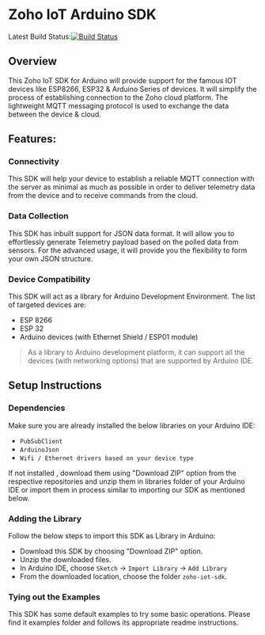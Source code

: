 # Zoho IoT Arduino SDK
Latest Build Status:[![Build Status](http://wn-c7-am-16:8080/buildStatus/icon?job=ardunio-sdk-commits)](http://wn-c7-am-16:8080/job/ardunio-sdk-commits/)

## Overview

This Zoho IoT SDK for Arduino will provide support for the famous IOT devices like ESP8266, ESP32 & Arduino Series of devices. It will simplify the process of establishing connection to the Zoho cloud platform. The lightweight MQTT messaging protocol is used to exchange the data between the device & cloud.

## Features:

### Connectivity

This SDK will help your device to establish a reliable MQTT connection with the server as minimal as much as possible in order to deliver telemetry data from the device and to receive commands from the cloud.

### Data Collection

This SDK has inbuilt support for JSON data format. It will allow you to effortlessly generate Telemetry payload based on the polled data from sensors. For the advanced usage, it will provide you the flexibility to form your own JSON structure.

### Device Compatibility

This SDK will act as a library for Arduino Development Environment. The list of targeted devices are:

- ESP 8266
- ESP 32
- Arduino devices (with Ethernet Shield / ESP01 module)

> As a library to Arduino development platform, it can support all the devices (with networking options) that are supported by Arduino IDE.

## Setup Instructions

### Dependencies

Make sure you are already installed the below libraries on your Arduino IDE:

- `PubSubClient`
- `ArduinoJson`
- `Wifi / Ethernet drivers based on your device type`

If not installed , download them using "Download ZIP" option from the respective repositories and unzip them in libraries folder of your Arduino IDE or import them in process similar to importing our SDK as mentioned below.
### Adding the Library

Follow the below steps to import this SDK as Library in Arduino:

- Download this SDK by choosing "Download ZIP" option.
- Unzip the downloaded files.
- In Arduino IDE, choose `Sketch` -> `Import Library` -> `Add Library`
- From the downloaded location, choose the folder `zoho-iot-sdk`.

### Tying out the Examples

This SDK has some default examples to try some basic operations. Please find it examples folder and follows its appropriate readme instructions.
